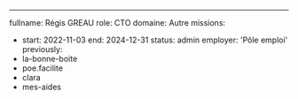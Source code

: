 ---
fullname: Régis GREAU
role: CTO
domaine: Autre
missions:
  - start: 2022-11-03
    end: 2024-12-31
    status: admin
    employer: 'Pôle emploi'
previously:
  - la-bonne-boite
  - poe.facilite
  - clara
  - mes-aides
